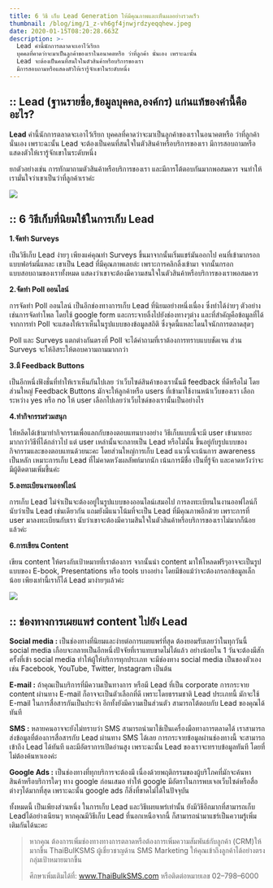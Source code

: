 ```yaml
---
title: 6 วิธี เก็บ Lead Generation ให้มีคุณภาพและเห็นผลอย่างรวดเร็ว
thumbnail: /blog/img/1_z-vh6gf4jnwjrdzyeqqhew.jpeg
date: 2020-01-15T08:20:28.663Z
description: >-
  Lead คำนี้นักการตลาดจะเอาไว้เรียก
  บุคคลที่คาดว่าจะมาเป็นลูกค้าของเราในอนาคตหรือ ว่าที่ลูกค้า นั่นเอง เพราะฉะนั้น
  Lead จะต้องเป็นคนที่สนใจในตัวสินค้าหรือบริการของเรา
  มีการสอบถามหรือแสดงตัวให้เรารู้จักเขาในระดับหนึ่ง
---
```

## :: Lead (ฐานรายชื่อ,ข้อมูลบุคคล,องค์กร) แก่นแท้ของคำนี้คืออะไร?

**Lead** คำนี้นักการตลาดจะเอาไว้เรียก บุคคลที่คาดว่าจะมาเป็นลูกค้าของเราในอนาคตหรือ ว่าที่ลูกค้า นั่นเอง เพราะฉะนั้น Lead จะต้องเป็นคนที่สนใจในตัวสินค้าหรือบริการของเรา มีการสอบถามหรือแสดงตัวให้เรารู้จักเขาในระดับหนึ่ง

ยกตัวอย่างเช่น การทักมาถามตัวสินค้าหรือบริการของเรา และมีการโต้ตอบกันมากพอสมควร จนทำให้เรามั่นใจว่าเขาเป็นว่าที่ลูกค้าเราค่ะ

![](/blog/img/11.jpg)

## **:: 6 วิธีเก็บที่นิยมใช้ในการเก็บ Lead**

**1.จัดทำ Surveys**

เป็นวิธีเก็บ Lead ง่ายๆ เพียงแค่คุณทำ Surveys ขึ้นมาจากนั้นเริ่มแชร์มันออกไป คนที่เข้ามากรอกแบบฟอร์มนี่แหละ เขาเป็น Lead ที่มีคุณภาพเลยล่ะ เพราะการคลิกลิ้งเข้ามา จากนั้นกรอกแบบสอบถามของเราทั้งหมด แสดงว่าเขาจะต้องมีความสนใจในตัวสินค้าหรือบริการของเราพอสมควร

**2.จัดทำ Poll ออนไลน์**

การจัดทำ Poll ออนไลน์ เป็นอีกช่องทางการเก็บ Lead ที่นิยมอย่างหนึ่งเนื่อง ซึ่งทำได้ง่ายๆ ตัวอย่างเช่นการจัดทำโพล โดยใช้ google form และกระจายลิ้งไปยังช่องทางๆต่าง และที่สำคัญคือข้อมูลที่ได้จากการทำ Poll จะแสดงให้เราเห็นในรูปแบบของข้อมูลสถิติ ซึ่งจุดนี้แหละโดนใจนักการตลาดสุดๆ

Poll และ Surveys แตกต่างกันตรงที่ Poll จะได้คำถามที่เราต้องการทราบแบบชัดเจน ส่วน Surveys จะให้อิสระให้ตอบความถามมากกว่า

**3.มี Feedback Buttons**

เป็นอีกหนึ่งฟังชั่นที่ทำให้เราเห็นกันไปเลย ว่าเว็บไซด์สินค้าของเรานั้นมี feedback ที่ดีหรือไม่ โดยส่วนใหญ่ Feedback Buttons มักจะให้ลูกค้าหรือ users ที่เข้ามาใช้งานหน้าเว็บของเรา เลือกระหว่าง yes หรือ no ให้ user เลือกไปเลยว่าเว็บไซด์ของเรานั้นเป็นอย่างไร

**4.ทำกิจกรรมร่วมสนุก**

ให้หลีดได้เข้ามาทำกิจกรรมเพื่อแลกกับของตอบแทนบางอย่าง วิธีเก็บแบบนี้จะมี user เข้ามาเยอะมากกว่าวิธีที่ได้กล่าวไป แต่ user เหล่านั้นจะกลายเป็น Lead หรือไม่นั้น ขึ้นอยู่กับรูปแบบของกิจกรรมและของตอบแทนด้วยนะคะ โดยส่วนใหญ่การเก็บ Lead แนวนี้จะเน้นการ awareness เป็นหลัก เหมาะการเก็บ Lead ที่ไม่คาดหวังผลลัพท์มากนัก เน้นการมีชื่อ เป็นที่รู้จัก และคาดหวังว่าจะมีผู้ติดตามเพิ่มขึ้นค่ะ

**5.ลงทะเบียนงานออฟไลน์**

การเก็บ Lead ไม่จำเป็นจะต้องอยู่ในรูปแบบของออนไลน์เสมอไป การลงทะเบียนในงานออฟไลน์ก็นับว่าเป็น Lead เช่นเดียวกัน แถมยังมีแนวโน้มที่จะเป็น Lead ที่มีคุณภาพอีกด้วย เพราะการที่ user มาลงทะเบียนกับเรา นับว่าเขาจะต้องมีความสินใจในตัวสินค้าหรือบริการของเราไม่มากก็น้อยแล้วค่ะ

**6.การเขียน Content**

เขียน content ให้ตรงกับเป้าหมายที่เราต้องการ จากนั้นนำ content มาให้โหลดฟรีๆอาจจะเป็นรูปแบบของ E-book, Presentations หรือ tools บางอย่าง โดยมีข้อแม้ว่าจะต้องกรอกข้อมูลเล็กน้อย เพียงเท่านี้เราก็ได้ Lead มาง่ายๆแล้วค่ะ

![](/blog/img/1_mak3xj-ru6_jnzxt-rsnra.jpeg)

## **:: ช่องทางการเผยแพร่ content ไปยัง Lead**

**Social media :** เป็นช่องทางที่นิยมและง่ายต่อการเผยแพร่ที่สุด ต้องยอมรับเลยว่าในทุกวันนี้ social media เกือบจะกลายเป็นอีกหนึ่งปัจจัยที่เราแทบขาดไม่ได้แล้ว อย่างน้อยใน 1 วันจะต้องมีสักครั้งที่เข้า social media ทำให้ผู้ให้บริการทุกประเภท จะมีช่องทาง social media เป็นของตัวเอง เช่น Facebook, YouTube, Twitter, Instagram เป็นต้น

**E-mail :** ถ้าคุณเป็นบริการที่มีความเป็นทางการ หรือมี Lead ที่เป็น corporate การกระจาย content ผ่านทาง E-mail ก็อาจจะเป็นตัวเลือกที่ดี เพราะโดยธรรมชาติ Lead ประเภทนี้ มักจะใช้ E-mail ในการสื่อสารกันเป็นประจำ อีกทั้งยังมีความเป็นส่วนตัว สามารถโต้ตอบกับ Lead ของคุณได้ทันที

**SMS :** หลายคนอาจจะยังไม่ทราบว่า SMS สามารถนำมาใช้เป็นเครื่องมือทางการตลาดได้ เราสามารถส่งข้อมูลที่ต้องการสื่อสารกับ Lead ผ่านทาง SMS ได้เลย การกระจายข้อมูลผ่านช่องทางนี้ จะสามารถเข้าถึง Lead ได้ทันที และมีอัตราการเปิดอ่านสูง เพราะฉะนั้น Lead ของเราจะทราบข้อมูลทันที โดยที่ไม่ต้องค้นหาเองค่ะ

**Google Ads :** เป็นช่องทางที่ทุกบริการจะต้องมี เนื่องด้วยพฤติกรรมของผู้บริโภคที่มักจะค้นหาสินค้าหรือบริการใดๆ ทาง google ก่อนเสมอ ทำให้ google มีอัตราในการพบเจอเว็บไซด์หรือสื่อต่างๆได้มากที่สุด เพราะฉะนั้น google ads ก็สิ่งที่ขาดไม่ได้ในปัจจุบัน

ทั้งหมดนี้ เป็นเพียงส่วนหนึ่ง ในการเก็บ Lead และวิธีเผยแพร่เท่านั้น ยังมีวิธีอีกมากที่สามารถเก็บ Leadได้อย่างเนียนๆ หากคุณมีวิธีเก็บ Lead ที่นอกเหนือจากนี้ ก็สามารถนำมาแชร์เป็นความรู้เพิ่มเติมกันได้นะคะ

> หากคุณ ต้องการเพิ่มช่องทางทางการตลาดหรือต้องการเพิ่มความสัมพันธ์กับลูกค้า (CRM)ให้มากขี้น ThaiBulKSMS ผู้เชี่ยวชาญด้าน SMS Marketing ให้คุณเข้าถึงลูกค้าได้อย่างตรงกลุ่มเป้าหมายมากขึ้น
>
> ศึกษาเพิ่มเติมได้ที่: www.ThaiBulkSMS.com หรือติดต่อหมายเลข 02–798–6000
